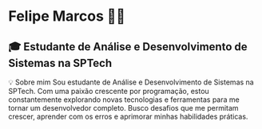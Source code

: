 # Felipe Marcos 👨‍💻

🎓 Estudante de **Análise e Desenvolvimento de Sistemas** na **SPTech**  
---

💡 Sobre mim
Sou estudante de Análise e Desenvolvimento de Sistemas na SPTech. Com uma paixão crescente por programação, estou constantemente explorando novas tecnologias e ferramentas para me tornar um desenvolvedor completo. Busco desafios que me permitam crescer, aprender com os erros e aprimorar minhas habilidades práticas.

